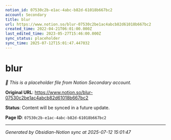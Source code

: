 ```yaml
---
notion_id: 07530c2b-e1ac-4abc-b82d-61018b667bc2
account: Secondary
title: blur
url: https://www.notion.so/blur-07530c2be1ac4abcb82d61018b667bc2
created_time: 2022-04-21T06:01:00.000Z
last_edited_time: 2023-05-27T15:46:00.000Z
sync_status: placeholder
sync_time: 2025-07-12T15:01:47.447032
---
```


# blur

*🔄 This is a placeholder file from Notion Secondary account.*

**Original URL**: https://www.notion.so/blur-07530c2be1ac4abcb82d61018b667bc2

**Status**: Content will be synced in a future update.

**Page ID**: `07530c2b-e1ac-4abc-b82d-61018b667bc2`

---

*Generated by Obsidian-Notion sync at 2025-07-12 15:01:47*
